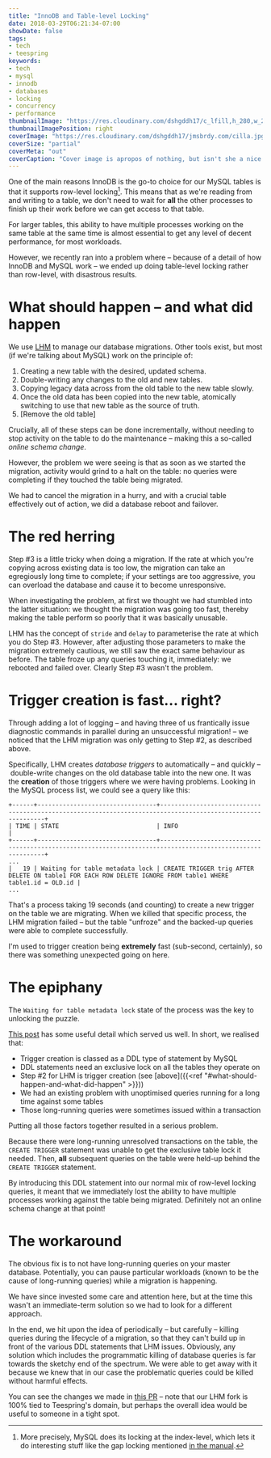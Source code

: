 ```yaml
---
title: "InnoDB and Table-level Locking"
date: 2018-03-29T06:21:34-07:00
showDate: false
tags:
- tech
- teespring
keywords:
- tech
- mysql
- innodb
- databases
- locking
- concurrency
- performance
thumbnailImage: "https://res.cloudinary.com/dshgddh17/c_lfill,h_280,w_280/jmsbrdy.com/lock.jpg"
thumbnailImagePosition: right
coverImage: "https://res.cloudinary.com/dshgddh17/jmsbrdy.com/cilla.jpg"
coverSize: "partial"
coverMeta: "out"
coverCaption: "Cover image is apropos of nothing, but isn't she a nice doggie?"
---
```


One of the main reasons InnoDB is the go-to choice for our MySQL tables is that it supports row-level locking[^1]. This means that as we're reading from and writing to a table, we don't need to wait for **all** the other processes to finish up their work before we can get access to that table.

For larger tables, this ability to have multiple processes working on the same table at the same time is almost essential to get any level of decent performance, for most workloads.

However, we recently ran into a problem where – because of a detail of how InnoDB and MySQL work – we ended up doing table-level locking rather than row-level, with disastrous results.

<!--more-->

# What should happen – and what did happen
We use [LHM](https://github.com/soundcloud/lhm) to manage our database migrations. Other tools exist, but most (if we're talking about MySQL) work on the principle of:

1. Creating a new table with the desired, updated schema.
1. Double-writing any changes to the old and new tables.
1. Copying legacy data across from the old table to the new table slowly.
1. Once the old data has been copied into the new table, atomically switching to use that new table as the source of truth.
1. [Remove the old table]

Crucially, all of these steps can be done incrementally, without needing to stop activity on the table to do the maintenance – making this a so-called _online schema change_.

However, the problem we were seeing is that as soon as we started the migration, activity would grind to a halt on the table: no queries were completing if they touched the table being migrated.

We had to cancel the migration in a hurry, and with a crucial table effectively out of action, we did a database reboot and failover.

# The red herring
Step #3 is a little tricky when doing a migration. If the rate at which you're copying across existing data is too low, the migration can take an egregiously long time to complete; if your settings are too aggressive, you can overload the database and cause it to become unresponsive.

When investigating the problem, at first we thought we had stumbled into the latter situation: we thought the migration was going too fast, thereby making the table perform so poorly that it was basically unusable.

LHM has the concept of `stride` and `delay` to parameterise the rate at which you do Step #3. However, after adjusting those parameters to make the migration extremely cautious, we still saw the exact same behaviour as before. The table froze up any queries touching it, immediately: we rebooted and failed over. Clearly Step #3 wasn't the problem.

# Trigger creation is fast… right?

Through adding a lot of logging – and having three of us frantically issue diagnostic commands in parallel during an unsuccessful migration! – we noticed that the LHM migration was only getting to Step #2, as described above.

Specifically, LHM creates *database triggers* to automatically – and quickly – double-write changes on the old database table into the new one. It was the **creation** of those triggers where we were having problems. Looking in the MySQL process list, we could see a query like this:

```
+------+---------------------------------+------------------------------------------------------------------------------------------------------------+
| TIME | STATE                           | INFO                                                                                                       |
+------+---------------------------------+------------------------------------------------------------------------------------------------------------+
...
|   19 | Waiting for table metadata lock | CREATE TRIGGER trig AFTER DELETE ON table1 FOR EACH ROW DELETE IGNORE FROM table1 WHERE table1.id = OLD.id |
...
```

That's a process taking 19 seconds (and counting) to create a new trigger on the table we are migrating. When we killed that specific process, the LHM migration failed – but the table "unfroze" and the backed-up queries were able to complete successfully.

I'm used to trigger creation being **extremely** fast (sub-second, certainly), so there was something unexpected going on here.

# The epiphany

The `Waiting for table metadata lock` state of the process was the key to unlocking the puzzle.

[This post](https://www.chriscalender.com/troubleshooting-waiting-for-table-metadata-lock-errors-for-both-myisam-and-innodb-tables/) has some useful detail which served us well. In short, we realised that:

* Trigger creation is classed as a DDL type of statement by MySQL
* DDL statements need an exclusive lock on all the tables they operate on
* Step #2 for LHM is trigger creation (see [above]({{<ref "#what-should-happen-and-what-did-happen" >}}))
* We had an existing problem with unoptimised queries running for a long time against some tables
* Those long-running queries were sometimes issued within a transaction

Putting all those factors together resulted in a serious problem.

Because there were long-running unresolved transactions on the table, the `CREATE TRIGGER` statement was unable to get the exclusive table lock it needed. Then, **all** subsequent queries on the table were held-up behind the `CREATE TRIGGER` statement.

By introducing this DDL statement into our normal mix of row-level locking queries, it meant that we immediately lost the ability to have multiple processes working against the table being migrated. Definitely not an online schema change at that point!

# The workaround

The obvious fix is to not have long-running queries on your master database. Potentially, you can pause particular workloads (known to be the cause of long-running queries) while a migration is happening.

We have since invested some care and attention here, but at the time this wasn't an immediate-term solution so we had to look for a different approach.

In the end, we hit upon the idea of periodically – but carefully – killing queries during the lifecycle of a migration, so that they can't build up in front of the various DDL statements that LHM issues. Obviously, any solution which includes the programmatic killing of database queries is far towards the sketchy end of the spectrum. We were able to get away with it because we knew that in our case the problematic queries could be killed without harmful effects.

You can see the changes we made in [this PR](https://github.com/teespring/lhm/pull/1) – note that our LHM fork is 100% tied to Teespring's domain, but perhaps the overall idea would be useful to someone in a tight spot.

[^1]: More precisely, MySQL does its locking at the index-level, which lets it do interesting stuff like the gap locking mentioned [in the manual](https://dev.mysql.com/doc/refman/8.0/en/innodb-locking.html).
